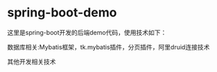 # spring-boot-demo
这里是spring-boot开发的后端demo代码，使用技术如下：

数据库相关:Mybatis框架，tk.mybatis插件，分页插件，阿里druid连接技术

其他开发相关技术
